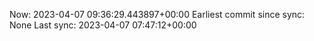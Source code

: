 Now: 2023-04-07 09:36:29.443897+00:00 Earliest commit since sync: None Last sync: 2023-04-07 07:47:12+00:00
